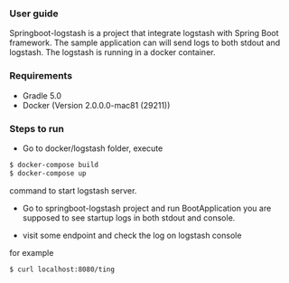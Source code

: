 ### User guide

Springboot-logstash is a project that integrate logstash with Spring Boot framework.
The sample application can will send logs to both stdout and logstash. The logstash is running in a docker container.

### Requirements

- Gradle 5.0
- Docker (Version 2.0.0.0-mac81 (29211))

### Steps to run

- Go to docker/logstash folder, execute
```bash
$ docker-compose build
$ docker-compose up
```
command to start logstash server.

- Go to springboot-logstash project and run BootApplication
you are supposed to see startup logs in both stdout and console.

- visit some endpoint and check the log on logstash console

for example
```bash
$ curl localhost:8080/ting
```